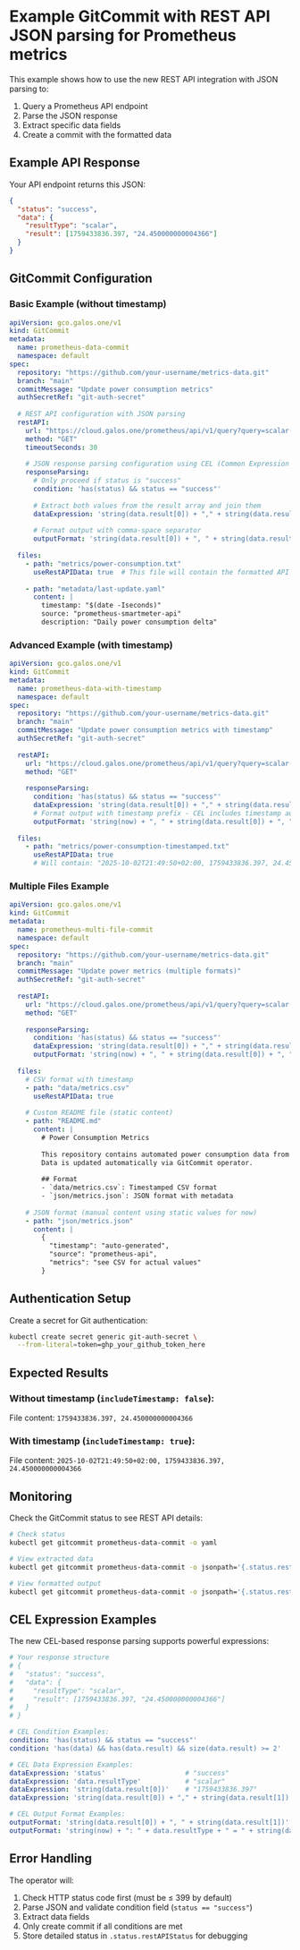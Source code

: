 # Example GitCommit with REST API JSON parsing for Prometheus metrics

This example shows how to use the new REST API integration with JSON parsing to:

1. Query a Prometheus API endpoint
2. Parse the JSON response 
3. Extract specific data fields
4. Create a commit with the formatted data

## Example API Response

Your API endpoint returns this JSON:
```json
{
  "status": "success",
  "data": {
    "resultType": "scalar", 
    "result": [1759433836.397, "24.450000000004366"]
  }
}
```

## GitCommit Configuration

### Basic Example (without timestamp)

```yaml
apiVersion: gco.galos.one/v1
kind: GitCommit
metadata:
  name: prometheus-data-commit
  namespace: default
spec:
  repository: "https://github.com/your-username/metrics-data.git"
  branch: "main"
  commitMessage: "Update power consumption metrics"
  authSecretRef: "git-auth-secret"
  
  # REST API configuration with JSON parsing
  restAPI:
    url: "https://cloud.galos.one/prometheus/api/v1/query?query=scalar(max(max_over_time(smartmeter%7Bkind%3D%22total_power%22%7D%5B1d%5D))-max(max_over_time(smartmeter%7Bkind%3D%22total_power%22%7D%5B1d%5D%20offset%201d)))"
    method: "GET"
    timeoutSeconds: 30
    
    # JSON response parsing configuration using CEL (Common Expression Language)
    responseParsing:
      # Only proceed if status is "success"
      condition: 'has(status) && status == "success"'
      
      # Extract both values from the result array and join them
      dataExpression: 'string(data.result[0]) + "," + string(data.result[1])'
      
      # Format output with comma-space separator
      outputFormat: 'string(data.result[0]) + ", " + string(data.result[1])'
  
  files:
    - path: "metrics/power-consumption.txt"
      useRestAPIData: true  # This file will contain the formatted API response
    
    - path: "metadata/last-update.yaml"
      content: |
        timestamp: "$(date -Iseconds)"
        source: "prometheus-smartmeter-api"
        description: "Daily power consumption delta"
```

### Advanced Example (with timestamp)

```yaml
apiVersion: gco.galos.one/v1
kind: GitCommit
metadata:
  name: prometheus-data-with-timestamp
  namespace: default
spec:
  repository: "https://github.com/your-username/metrics-data.git"
  branch: "main"
  commitMessage: "Update power consumption metrics with timestamp"
  authSecretRef: "git-auth-secret"
  
  restAPI:
    url: "https://cloud.galos.one/prometheus/api/v1/query?query=scalar(max(max_over_time(smartmeter%7Bkind%3D%22total_power%22%7D%5B1d%5D))-max(max_over_time(smartmeter%7Bkind%3D%22total_power%22%7D%5B1d%5D%20offset%201d)))"
    method: "GET"
    
    responseParsing:
      condition: 'has(status) && status == "success"'
      dataExpression: 'string(data.result[0]) + "," + string(data.result[1])'
      # Format output with timestamp prefix - CEL includes timestamp automatically when specified
      outputFormat: 'string(now) + ", " + string(data.result[0]) + ", " + string(data.result[1])'
  
  files:
    - path: "metrics/power-consumption-timestamped.txt" 
      useRestAPIData: true
      # Will contain: "2025-10-02T21:49:50+02:00, 1759433836.397, 24.450000000004366"
```

### Multiple Files Example

```yaml
apiVersion: gco.galos.one/v1
kind: GitCommit
metadata:
  name: prometheus-multi-file-commit
  namespace: default
spec:
  repository: "https://github.com/your-username/metrics-data.git"
  branch: "main"
  commitMessage: "Update power metrics (multiple formats)"
  authSecretRef: "git-auth-secret"
  
  restAPI:
    url: "https://cloud.galos.one/prometheus/api/v1/query?query=scalar(max(max_over_time(smartmeter%7Bkind%3D%22total_power%22%7D%5B1d%5D))-max(max_over_time(smartmeter%7Bkind%3D%22total_power%22%7D%5B1d%5D%20offset%201d)))"
    method: "GET"
    
    responseParsing:
      condition: 'has(status) && status == "success"'
      dataExpression: 'string(data.result[0]) + "," + string(data.result[1])'
      outputFormat: 'string(now) + ", " + string(data.result[0]) + ", " + string(data.result[1])'
  
  files:
    # CSV format with timestamp
    - path: "data/metrics.csv"
      useRestAPIData: true
      
    # Custom README file (static content)
    - path: "README.md"
      content: |
        # Power Consumption Metrics
        
        This repository contains automated power consumption data from smart meters.
        Data is updated automatically via GitCommit operator.
        
        ## Format
        - `data/metrics.csv`: Timestamped CSV format
        - `json/metrics.json`: JSON format with metadata
        
    # JSON format (manual content using static values for now)
    - path: "json/metrics.json"
      content: |
        {
          "timestamp": "auto-generated",
          "source": "prometheus-api",
          "metrics": "see CSV for actual values"
        }
```

## Authentication Setup

Create a secret for Git authentication:

```bash
kubectl create secret generic git-auth-secret \
  --from-literal=token=ghp_your_github_token_here
```

## Expected Results

### Without timestamp (`includeTimestamp: false`):
File content: `1759433836.397, 24.450000000004366`

### With timestamp (`includeTimestamp: true`):  
File content: `2025-10-02T21:49:50+02:00, 1759433836.397, 24.450000000004366`

## Monitoring

Check the GitCommit status to see REST API details:

```bash
# Check status
kubectl get gitcommit prometheus-data-commit -o yaml

# View extracted data
kubectl get gitcommit prometheus-data-commit -o jsonpath='{.status.restAPIStatus.extractedData}'

# View formatted output
kubectl get gitcommit prometheus-data-commit -o jsonpath='{.status.restAPIStatus.formattedOutput}'
```

## CEL Expression Examples

The new CEL-based response parsing supports powerful expressions:

```yaml
# Your response structure
# {
#   "status": "success",
#   "data": {
#     "resultType": "scalar",
#     "result": [1759433836.397, "24.450000000004366"]
#   }
# }

# CEL Condition Examples:
condition: 'has(status) && status == "success"'
condition: 'has(data) && has(data.result) && size(data.result) >= 2'

# CEL Data Expression Examples:
dataExpression: 'status'                    # "success"
dataExpression: 'data.resultType'           # "scalar"  
dataExpression: 'string(data.result[0])'    # "1759433836.397"
dataExpression: 'string(data.result[0]) + "," + string(data.result[1])'  # Combined values

# CEL Output Format Examples:
outputFormat: 'string(data.result[0]) + ", " + string(data.result[1])'
outputFormat: 'string(now) + ": " + data.resultType + " = " + string(data.result[0])'
```

## Error Handling

The operator will:
1. Check HTTP status code first (must be ≤ 399 by default)
2. Parse JSON and validate condition field (`status == "success"`)
3. Extract data fields 
4. Only create commit if all conditions are met
5. Store detailed status in `.status.restAPIStatus` for debugging